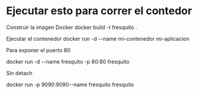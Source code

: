 # Ejecutar esto para correr el contedor

Construir la imagen Docker
docker build -t fresquito .

Ejecutar el contenedor
docker run -d --name mi-contenedor mi-aplicacion

Para exponer el puerto 80

docker run -d --name fresquito -p 80:80 fresquito

Sin detach

docker run -p 9090:9090--name fresquito fresquito
